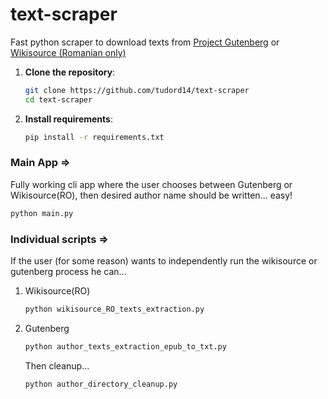 # text-scraper

Fast python scraper to download texts from [Project Gutenberg](https://www.gutenberg.org/) or [Wikisource (Romanian only)](https://ro.wikisource.org)

1. **Clone the repository**:
   ```bash
   git clone https://github.com/tudord14/text-scraper
   cd text-scraper
   ```
2. **Install requirements**:
   ```bash
   pip install -r requirements.txt
   ```
   
### Main App =>
Fully working cli app where the user chooses between Gutenberg or Wikisource(RO), then desired author name should be written... easy!
```bash
python main.py
```

### Individual scripts =>
If the user (for some reason) wants to independently run the wikisource or gutenberg process he can...
1. Wikisource(RO)
   ```bash
   python wikisource_RO_texts_extraction.py
   ```
2. Gutenberg
   ```bash
   python author_texts_extraction_epub_to_txt.py
   ```
   Then cleanup...
   ```bash
   python author_directory_cleanup.py
   ```
